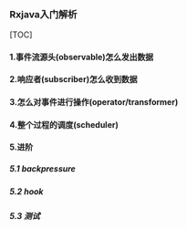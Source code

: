 ### Rxjava入门解析

[TOC]

#### 1.事件流源头(observable)怎么发出数据

#### 2.响应者(subscriber)怎么收到数据

#### 3.怎么对事件进行操作(operator/transformer)

#### 4.整个过程的调度(scheduler)

#### 5.进阶

##### 5.1 backpressure

##### 5.2 hook

##### 5.3 测试